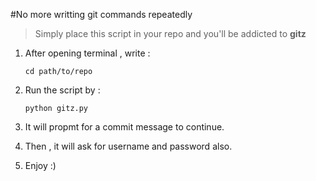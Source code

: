 #No more writting git commands repeatedly

> Simply place this script in your repo and you'll be addicted to **gitz**

1. After opening terminal , write :

    ```
    cd path/to/repo
    ``` 
2. Run the script by :

    ```
    python gitz.py
    ``` 
3. It will propmt for a commit message to continue.
4. Then , it will ask for username and password also.
5. Enjoy :)